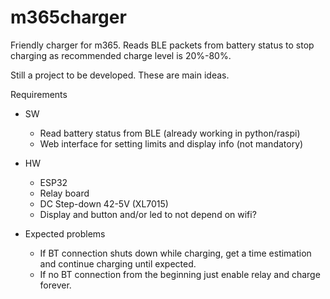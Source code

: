 # m365charger
Friendly charger for m365. Reads BLE packets from battery status to stop charging as recommended charge level is 20%-80%.

Still a project to be developed. These are main ideas.

Requirements
- SW
  - Read battery status from BLE (already working in python/raspi)
  - Web interface for setting limits and display info (not mandatory)

- HW
  - ESP32
  - Relay board
  - DC Step-down 42-5V (XL7015)
  - Display and button and/or led to not depend on wifi?
  
- Expected problems
  - If BT connection shuts down while charging, get a time estimation and continue charging until expected.
  - If no BT connection from the beginning just enable relay and charge forever.
